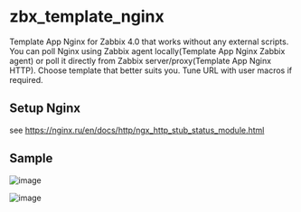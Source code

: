 # zbx_template_nginx
Template App Nginx for Zabbix 4.0 that works without any external scripts.  
You can poll Nginx using Zabbix agent locally(Template App Nginx Zabbix agent) or poll it directly from Zabbix server/proxy(Template App Nginx HTTP). Choose template that better suits you.  Tune URL with user macros if required.  
## Setup Nginx
see https://nginx.ru/en/docs/http/ngx_http_stub_status_module.html

## Sample
![image](https://user-images.githubusercontent.com/14870891/40243447-ee32cc5a-5ac8-11e8-9a9f-7bb101f088df.png)

![image](https://user-images.githubusercontent.com/14870891/40243215-5c5d3018-5ac8-11e8-8a48-8d6fece9a890.png)
